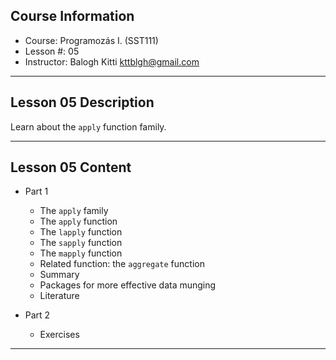 ## Course Information 

* Course: Programozás I. (SST111)
* Lesson #: 05
* Instructor: Balogh Kitti kttblgh@gmail.com

---

## Lesson 05 Description

Learn about the ```apply``` function family.

---

## Lesson 05 Content

* Part 1
	* The ```apply``` family
	* The ```apply``` function
	* The ```lapply``` function
	* The ```sapply``` function
	* The ```mapply``` function
	* Related function: the ```aggregate``` function
	* Summary
	* Packages for more effective data munging
	* Literature
		
* Part 2
	* Exercises

---
